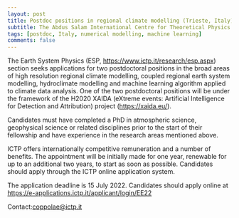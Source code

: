```yaml
---
layout: post
title: Postdoc positions in regional climate modelling (Trieste, Italy)
subtitle: The Abdus Salam International Centre for Theoretical Physics (ICTP)
tags: [postdoc, Italy, numerical modelling, machine learning]
comments: false
---
```


The Earth System Physics (ESP, https://www.ictp.it/research/esp.aspx) section seeks applications for two postdoctoral positions  in the broad areas of high resolution regional climate modelling, coupled regional earth system modelling, hydroclimate modelling and machine learning algorithm applied to climate data analysis. One of the two postdoctoral positions will be under the framework of the H2020 XAIDA (eXtreme events: Artificial Intelligence for Detection and Attribution) project (https://xaida.eu/). 

Candidates must have completed a PhD in atmospheric science, geophysical science or related disciplines prior to the start of their fellowship and have experience in the research areas mentioned above.

ICTP offers internationally competitive remuneration and a number of benefits. The appointment will be initially made for one year,  renewable for up to an additional two years, to start as soon as possible. Candidates should apply through the ICTP online application system.

The application deadline is 15 July 2022. Candidates should apply online at https://e-applications.ictp.it/applicant/login/EE22

Contact:coppolae@ictp.it
